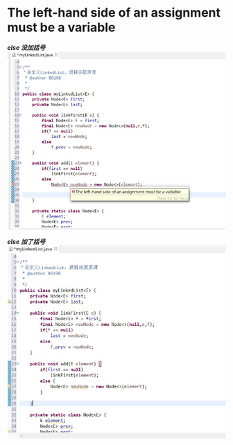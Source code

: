 # The left-hand side of an assignment must be a variable

***else 没加括号***
![01](https://github.com/Koyan688/ERROR/raw/master/PIC/java/01.jpg)

***else 加了括号***
![01_](https://github.com/Koyan688/ERROR/raw/master/PIC/java/01_.jpg)
